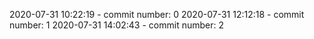2020-07-31 10:22:19 - commit number: 0
2020-07-31 12:12:18 - commit number: 1
2020-07-31 14:02:43 - commit number: 2
